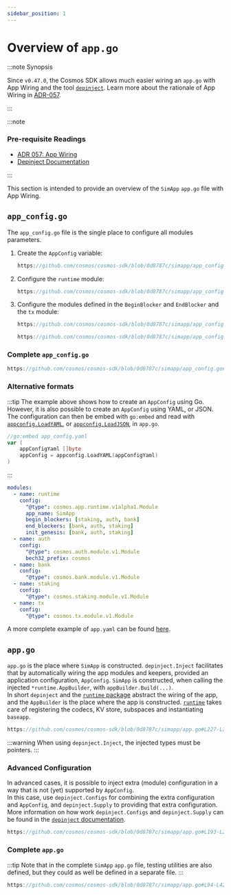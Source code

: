 ```yaml
---
sidebar_position: 1
---
```


# Overview of `app.go`

:::note Synopsis

Since `v0.47.0`, the Cosmos SDK allows much easier wiring an `app.go` with App Wiring and the tool [`depinject`](../tooling/02-depinject.md).
Learn more about the rationale of App Wiring in [ADR-057](../architecture/adr-057-app-wiring.md).

:::

:::note

### Pre-requisite Readings

* [ADR 057: App Wiring](../architecture/adr-057-app-wiring.md)
* [Depinject Documentation](../tooling/02-depinject.md)

:::

This section is intended to provide an overview of the `SimApp` `app.go` file with App Wiring.

## `app_config.go`

The `app_config.go` file is the single place to configure all modules parameters.

1. Create the `AppConfig` variable:

    ```go reference
    https://github.com/cosmos/cosmos-sdk/blob/0d8787c/simapp/app_config.go#L77-L78
    ```

2. Configure the `runtime` module:

    ```go reference
    https://github.com/cosmos/cosmos-sdk/blob/0d8787c/simapp/app_config.go#L79-L137
    ```

3. Configure the modules defined in the `BeginBlocker` and `EndBlocker` and the `tx` module:

    ```go reference
    https://github.com/cosmos/cosmos-sdk/blob/0d8787c/simapp/app_config.go#L138-L156
    ```

    ```go reference
    https://github.com/cosmos/cosmos-sdk/blob/0d8787c/simapp/app_config.go#L170-L173
    ```

### Complete `app_config.go`

```go reference
https://github.com/cosmos/cosmos-sdk/blob/0d8787c/simapp/app_config.go#L52-L233
```

### Alternative formats

:::tip
The example above shows how to create an `AppConfig` using Go. However, it is also possible to create an `AppConfig` using YAML, or JSON.  
The configuration can then be embed with `go:embed` and read with [`appconfig.LoadYAML`](https://pkg.go.dev/cosmossdk.io/core/appconfig#LoadYAML), or [`appconfig.LoadJSON`](https://pkg.go.dev/cosmossdk.io/core/appconfig#LoadJSON), in `app.go`.

```go
//go:embed app_config.yaml
var (
    appConfigYaml []byte
    appConfig = appconfig.LoadYAML(appConfigYaml)
)
```

:::

```yaml
modules:
  - name: runtime
    config:
      "@type": cosmos.app.runtime.v1alpha1.Module
      app_name: SimApp
      begin_blockers: [staking, auth, bank]
      end_blockers: [bank, auth, staking]
      init_genesis: [bank, auth, staking]
  - name: auth
    config:
      "@type": cosmos.auth.module.v1.Module
      bech32_prefix: cosmos
  - name: bank
    config:
      "@type": cosmos.bank.module.v1.Module
  - name: staking
    config:
      "@type": cosmos.staking.module.v1.Module
  - name: tx
    config:
      "@type": cosmos.tx.module.v1.Module
```

A more complete example of `app.yaml` can be found [here](https://github.com/cosmos/cosmos-sdk/blob/91b1d83f1339e235a1dfa929ecc00084101a19e3/simapp/app.yaml).

## `app.go`

`app.go` is the place where `SimApp` is constructed. `depinject.Inject` facilitates that by automatically wiring the app modules and keepers, provided an application configuration, `AppConfig`. `SimApp` is constructed, when calling the injected `*runtime.AppBuilder`, with `appBuilder.Build(...)`.    
In short `depinject` and the [`runtime` package](https://pkg.go.dev/github.com/cosmos/cosmos-sdk/runtime) abstract the wiring of the app, and the `AppBuilder` is the place where the app is constructed. [`runtime`](https://pkg.go.dev/github.com/cosmos/cosmos-sdk/runtime) takes care of registering the codecs, KV store, subspaces and instantiating `baseapp`.

```go reference
https://github.com/cosmos/cosmos-sdk/blob/0d8787c/simapp/app.go#L227-L254
```

:::warning
When using `depinject.Inject`, the injected types must be pointers.
:::

### Advanced Configuration

In advanced cases, it is possible to inject extra (module) configuration in a way that is not (yet) supported by `AppConfig`.  
In this case, use `depinject.Configs` for combining the extra configuration and `AppConfig`, and `depinject.Supply` to providing that extra configuration.
More information on how work `depinject.Configs` and `depinject.Supply` can be found in the [`depinject` documentation](https://pkg.go.dev/cosmossdk.io/depinject).

```go reference
https://github.com/cosmos/cosmos-sdk/blob/0d8787c/simapp/app.go#L193-L224
```

### Complete `app.go`

:::tip
Note that in the complete `SimApp` `app.go` file, testing utilities are also defined, but they could as well be defined in a separate file.
:::

```go reference
https://github.com/cosmos/cosmos-sdk/blob/0d8787c/simapp/app.go#L94-L427
```
